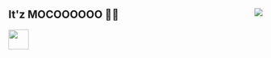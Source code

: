 ## It'z MOCOOOOOO 💖✨ <img align="right" src="https://media.discordapp.net/attachments/662625274474659850/783020862404165652/d8p27j1-2b080c34-b5bb-4b30-99c5-cf095817a0a4.png">

<a href="https://github.com/SiddhantManze" title="Github"><img width="40px" src="https://www.bing.com/th?id=OIP.kjCUP06WDUMR88i5wo2SqwHaHa&w=103&h=103&c=8&rs=1&qlt=90&o=6&dpr=1.5&pid=3.1&rm=2"></a>
